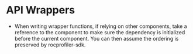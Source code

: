 

# API Wrappers
- When writing wrapper functions, if relying on other components, take a reference to the 
  component to make sure the dependency is initialized before the current component. You can then
  assume the ordering is preserved by rocprofiler-sdk.